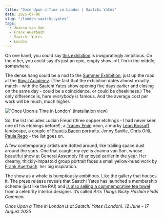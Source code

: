 ```yaml
---
title: "Once Upon a Time in London | Saatchi Yates"
date: 2025-07-06
slug: "/london-saatchi-yates"
tags:
  - Joanna van Son
  - Frank Auerbach
  - Saatchi Yates
  - London
---
```


On one hand, you could say [this exhibition](https://saatchiyates.com/exhibitions/once-upon-a-time-in-london) is invigoratingly ambitious. On the other, you could say it’s just an epic, empty show-off. I’m in the middle, somewhere.

The dense hang could be a nod to the [Summer Exhibition](https://www.royalacademy.org.uk/exhibition/summer-exhibition-2025), just up the road at the [Royal Academy](https://artangled.com/tags/royal-academy/). (The fact that the exhibition dates almost exactly match - with the Saatchi Yates show opening five days earlier and closing on the same day - could be a coincidence, or could be cheekiness.) The only difference is, here _everybody_ is famous. And the average cost per work will be much, much higher.

!['Once Upon a Time in London' (installation view)](/london-saatchi-yates-1.jpg)

So, the list includes Lucian Freud (three copper etchings - I had never seen one of his etchings before!), a [Tracey Emin](https://artangled.com/tags/tracey-emin/) neon, a murky [Leon Kossoff](https://artangled.com/tags/leon-kossoff/) landscape, a couple of [Francis Bacon](https://artangled.com/tags/francis-bacon/) portraits. Jenny Saville, Chris Ofili, [Paula Rego](https://artangled.com/tags/paula-rego/) - the list goes on.

A few contemporary artists are dotted around, like trailing space dust around the stars. One that caught my eye is Joanna van Son, whose [beautiful show at General Assembly](https://artangled.com/posts/van-son-general/) I’d enjoyed earlier in the year. Her dreamy, thickly-impasto’d group portrait faces a small yellow-hued work by [Frank Auerbach](https://artangled.com/tags/frank-auerbach/): her big inspiration.

The show as a whole is bumptiously ambitious. Like the gallery that houses it. The press release reveals that Saatchi Yates has launched a membership scheme (just like the RA!) and [is also selling a commemorative tea towel](https://saatchiyates.com/shop/other) from a celebrity interior designer. It’s called _Arts Things Nicky Haslam Finds Common._

_Once Upon a Time in London is at Saatchi Yates (London). 12 June - 17 August 2025_
